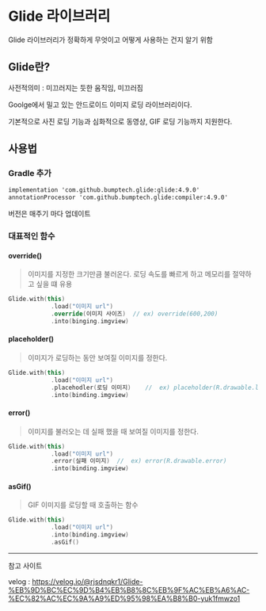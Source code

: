# Glide 라이브러리



Glide 라이브러리가 정확하게 무엇이고 어떻게 사용하는 건지 알기 위함



## Glide란?



사전적의미 : 미끄러지는 듯한 움직임, 미끄러짐

Goolge에서 밀고 있는 안드로이드 이미지 로딩 라이브러리이다.

기본적으로 사진 로딩 기능과 심화적으로 동영상, GIF 로딩 기능까지 지원한다.



## 사용법



### Gradle 추가

```xml
implementation 'com.github.bumptech.glide:glide:4.9.0'
annotationProcessor 'com.github.bumptech.glide:compiler:4.9.0'
```

버전은 매주기 마다 업데이트



### 대표적인 함수

#### override()

> 이미지를 지정한 크기만큼 불러온다. 로딩 속도를 빠르게 하고 메모리를 절약하고 싶을 떄 유용

```kotlin
Glide.with(this)
			.load("이미지 url")
			.override(이미지 사이즈)	// ex) override(600,200)
			.into(binging.imgview)
```



#### placeholder()

> 이미지가 로딩하는 동안 보여질 이미지를 정한다.

```kotlin
Glide.with(this)
			.load("이미지 url")
			.placehodler(로딩 이미지)	//	ex) placeholder(R.drawable.loading)
			.into(binding.imgview)
```



#### error()

> 이미지를 불러오는 데 실패 했을 때 보여질 이미지를 정한다.

```kotlin
Glide.with(this)
			.load("이미지 url")
			.error(실패 이미지)	//	ex) error(R.drawable.error)
			.into(binding.imgview)
```



#### asGif()

> GIF 이미지를 로딩할 때 호출하는 함수

```kotlin
Glide.with(this)
			.load("이미지 url")
			.into(binding.imgview)
			.asGif()
```



---

참고 사이트

velog : https://velog.io/@rjsdnqkr1/Glide-%EB%9D%BC%EC%9D%B4%EB%B8%8C%EB%9F%AC%EB%A6%AC-%EC%82%AC%EC%9A%A9%ED%95%98%EA%B8%B0-yuk1fmwzo1